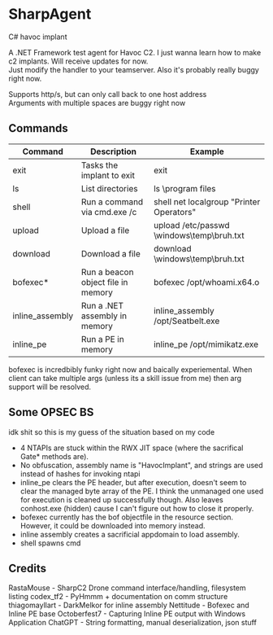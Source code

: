 # SharpAgent
C# havoc implant

A .NET Framework test agent for Havoc C2. I just wanna learn how to make c2 implants. Will receive updates for now.  
Just modify the handler to your teamserver. Also it's probably really buggy right now.

Supports http/s, but can only call back to one host address  
Arguments with multiple spaces are buggy right now

## Commands 
| Command      | Description | Example |
| ----------- | ----------- | ----------- |
| exit   | Tasks the implant to exit|  exit |
| ls   | List directories| ls \program files  |
| shell      | Run a command via cmd.exe /c| shell net localgroup "Printer Operators"|
| upload   | Upload a file        |   upload /etc/passwd \windows\temp\bruh.txt|
| download   | Download a file        | download \windows\temp\bruh.txt|
| bofexec*   | Run a beacon object file in memory      |  bofexec /opt/whoami.x64.o |
| inline_assembly   | Run a .NET assembly in memory        |  inline_assembly /opt/Seatbelt.exe |
| inline_pe   | Run a PE in memory        |  inline_pe /opt/mimikatz.exe |

bofexec is incredbibly funky right now and baically experiemental. When client can take multiple args (unless its a skill issue from me) then arg support will be resolved.

## Some OPSEC BS
idk shit so this is my guess of the situation based on my code
* 4 NTAPIs are stuck within the RWX JIT space (where the sacrifical Gate* methods are).
* No obfuscation, assembly name is "HavocImplant", and strings are used instead of hashes for invoking ntapi
* inline_pe clears the PE header, but after execution, doesn't seem to clear the managed byte array of the PE. I think the unmanaged one used for execution is cleaned up successfully though. Also leaves conhost.exe (hidden) cause I can't figure out how to close it properly. 
* bofexec currently has the bof objectfile in the resource section. However, it could be downloaded into memory instead.
* inline assembly creates a sacrificial appdomain to load assembly.
* shell spawns cmd

## Credits
RastaMouse - SharpC2 Drone command interface/handling, filesystem listing
codex_tf2 - PyHmmm + documentation on comm structure
thiagomayllart - DarkMelkor for inline assembly
Nettitude - Bofexec and Inline PE base
Octoberfest7 - Capturing Inline PE output with Windows Application
ChatGPT - String formatting, manual deserialization, json stuff

